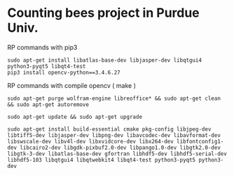 # Counting bees project in Purdue Univ.

RP commands with pip3
```shell
sudo apt-get install libatlas-base-dev libjasper-dev libqtgui4 python3-pyqt5 libqt4-test
pip3 install opencv-python==3.4.6.27
```

RP commands with compile opencv ( make )
```shell
sudo apt-get purge wolfram-engine libreoffice* && sudo apt-get clean && sudo apt-get autoremove

sudo apt-get update && sudo apt-get upgrade

sudo apt-get install build-essential cmake pkg-config libjpeg-dev libtiff5-dev libjasper-dev libpng-dev libavcodec-dev libavformat-dev libswscale-dev libv4l-dev libxvidcore-dev libx264-dev libfontconfig1-dev libcairo2-dev libgdk-pixbuf2.0-dev libpango1.0-dev libgtk2.0-dev libgtk-3-dev libatlas-base-dev gfortran libhdf5-dev libhdf5-serial-dev libhdf5-103 libqtgui4 libqtwebkit4 libqt4-test python3-pyqt5 python3-dev
```
